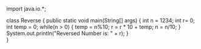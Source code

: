 import java.io.*;

class Reverse
{
public static void main(String[] args) 
{
  int n = 1234;
  int r= 0;
  int temp = 0;
  while(n > 0)
     {
        temp = n%10;
        r = r * 10 + temp;
        n = n/10;
     }
    System.out.println("Reversed Number is: " + r);
 }                      
 }                        
               
               
              
                
   

